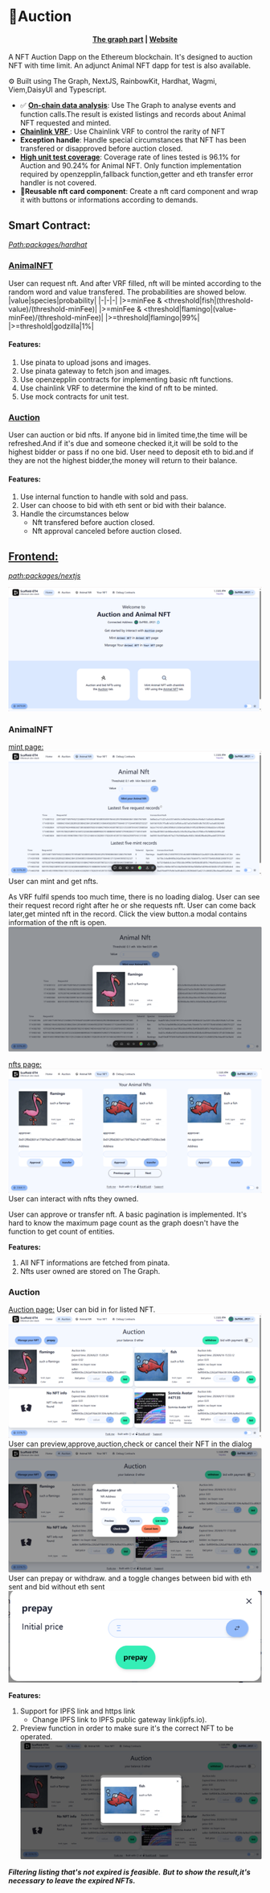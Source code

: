 # 🔨Auction

<h4 align="center">
  <a href="https://github.com/dogcar969/auction-graph">The graph part</a> |
  <a href="https://auction-ri0erc2on-dog-cars-projects.vercel.app/nfts">Website</a>
</h4>

A NFT Auction Dapp on the Ethereum blockchain. It's designed to auction NFT with time limit. An adjunct Animal NFT dapp for test is also available.

⚙️ Built using The Graph, NextJS, RainbowKit, Hardhat, Wagmi, Viem,DaisyUI and Typescript.

- ✅ **[On-chain data analysis](https://github.com/dogcar969/auction-graph)**: Use The Graph to analyse events and function calls.The result is existed listings and records about Animal NFT requested and minted.
- **[Chainlink VRF ](https://dev.chain.link/products/vrf)**: Use Chainlink VRF to control the rarity of NFT
- **Exception handle**: Handle special circumstances that NFT has been transfered or disapproved before auction closed.
- **[High unit test coverage](https://github.com/dogcar969/Auction-scaffold/tree/main/packages/hardhat/test)**: Coverage rate of lines tested is 96.1% for Auction and 90.24% for Animal NFT. Only function implementation required by openzepplin,fallback function,getter and eth transfer error handler is not covered.
- 📇**Reusable nft card component**: Create a nft card component and wrap it with buttons or informations according to demands.

## Smart Contract:

[_Path:packages/hardhat_](https://github.com/dogcar969/Auction-scaffold/tree/main/packages/hardhat)

### [AnimalNFT](https://sepolia.etherscan.io/address/0x2F4cD2Dad9C14d3918616C3745c51320b81cad1f)

User can request nft. And after VRF filled, nft will be minted according to the random word and value transfered.
The probabilities are showed below.
|value|species|probability|
|-|-|-|
|>=minFee & <threshold|fish|(threshold-value)/(threshold-minFee)|
|>=minFee & <threshold|flamingo|(value-minFee)/(threshold-minFee)|
|>=threshold|flamingo|99%|
|>=threshold|godzilla|1%|

#### Features:

1. Use pinata to upload jsons and images.
2. Use pinata gateway to fetch json and images.
3. Use openzepplin contracts for implementing basic nft functions.
4. Use chainlink VRF to determine the kind of nft to be minted.
5. Use mock contracts for unit test.

### [Auction](https://sepolia.etherscan.io/address/0x012f0d2831a175976a21d714fedf077cf26cc3e8)

User can auction or bid nfts.
If anyone bid in limited time,the time will be refreshed.And if it's due and someone checked it,it will be sold to the highest bidder or pass if no one bid.
User need to deposit eth to bid.and if they are not the highest bidder,the money will return to their balance.

#### Features:

1. Use internal function to handle with sold and pass.
2. User can choose to bid with eth sent or bid with their balance.
3. Handle the circumstances below
   - Nft transfered before auction closed.
   - Nft approval canceled before auction closed.

## [Frontend:](https://auction-lyart.vercel.app/)

[_path:packages/nextjs_](https://github.com/dogcar969/Auction-scaffold/tree/main/packages/nextjs)

![home](.//md_picture/home.png)

### AnimalNFT

[mint page:](https://auction-lyart.vercel.app/AnimalNft)
![mint](.//md_picture/mint.png)
User can mint and get nfts.

As VRF fulfil spends too much time, there is no loading dialog.
User can see their request record right after he or she requests nft.
User can come back later,get minted nft in the record.
Click the view button.a modal contains information of the nft is open.
![mint view](.//md_picture/mint_preview.png)

[nfts page:](https://auction-lyart.vercel.app/nfts)
![nfts page](.//md_picture/nfts.png)
User can interact with nfts they owned.

User can approve or transfer nft.
A basic pagination is implemented.
It's hard to know the maximum page count as the graph doesn't have the function to get count of entities.

**Features:**

1. All NFT informations are fetched from pinata.
2. Nfts user owned are stored on The Graph.

### Auction

[Auction page:](https://auction-lyart.vercel.app/Auction)
User can bid in for listed NFT.
![auction](./md_picture/Auction.png)
User can preview,approve,auction,check or cancel their NFT in the dialog
![dialog](./md_picture/dialog.png)
User can prepay or withdraw. and a toggle changes between bid with eth sent and bid without eth sent
![prepay modal](./md_picture/prepay_modal.png)

**Features:**

1. Support for IPFS link and https link
   - Change IPFS link to IPFS public gateway link(ipfs.io).
2. Preview function in order to make sure it's the correct NFT to be operated.
   ![preview dialog](./md_picture/previewDialog.png)

**_Filtering listing that's not expired is feasible._**
**_But to show the result,it's necessary to leave the expired NFTs._**

